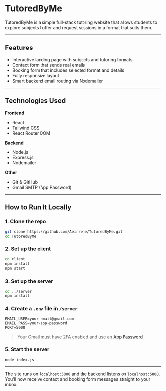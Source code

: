 # TutoredByMe

TutoredByMe is a simple full-stack tutoring website that allows students to explore subjects I offer and request sessions in a format that suits them.

---

## Features

- Interactive landing page with subjects and tutoring formats
- Contact form that sends real emails
- Booking form that includes selected format and details
- Fully responsive layout
- Smart backend email routing via Nodemailer

---

## Technologies Used

**Frontend**

- React
- Tailwind CSS
- React Router DOM

**Backend**

- Node.js
- Express.js
- Nodemailer

**Other**

- Git & GitHub
- Gmail SMTP (App Password)

---

## How to Run It Locally

### 1. Clone the repo

```bash
git clone https://github.com/Aeirrene/TutoredByMe.git
cd TutoredByMe
```

### 2. Set up the client

```bash
cd client
npm install
npm start
```

### 3. Set up the server

```bash
cd ../server
npm install
```

### 4. Create a `.env` file in `/server`

```env
EMAIL_USER=your-email@gmail.com
EMAIL_PASS=your-app-password
PORT=5000
```

> Your Gmail must have 2FA enabled and use an [App Password](https://support.google.com/accounts/answer/185833?hl=en)

### 5. Start the server

```bash
node index.js
```

---

The site runs on `localhost:3000` and the backend listens on `localhost:5000`. You’ll now receive contact and booking form messages straight to your inbox.
